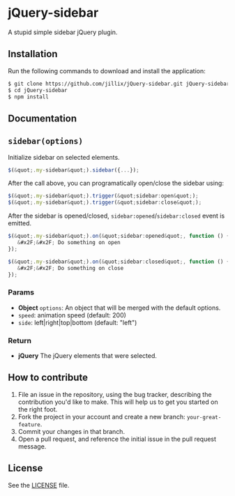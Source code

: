 # jQuery-sidebar
A stupid simple sidebar jQuery plugin.

## Installation
Run the following commands to download and install the application:

```sh
$ git clone https://github.com/jillix/jQuery-sidebar.git jQuery-sidebar
$ cd jQuery-sidebar
$ npm install
```

## Documentation

## `sidebar(options)`
Initialize sidebar on selected elements.

```js
$(&quot;.my-sidebar&quot;).sidebar({...});
```

After the call above, you can programatically open&#x2F;close the sidebar using:

```js
$(&quot;.my-sidebar&quot;).trigger(&quot;sidebar:open&quot;);
$(&quot;.my-sidebar&quot;).trigger(&quot;sidebar:close&quot;);
```

After the sidebar is opened&#x2F;closed, `sidebar:opened`&#x2F;`sidebar:closed` event is emitted.

```js
$(&quot;.my-sidebar&quot;).on(&quot;sidebar:opened&quot;, function () {
   &#x2F;&#x2F; Do something on open
});

$(&quot;.my-sidebar&quot;).on(&quot;sidebar:closed&quot;, function () {
   &#x2F;&#x2F; Do something on close
});
```

### Params
- **Object** `options`: An object that will be merged with the default options.
 - `speed`: animation speed (default: 200)
 - `side`: left|right|top|bottom (default: &quot;left&quot;)

### Return
- **jQuery** The jQuery elements that were selected.



## How to contribute

1. File an issue in the repository, using the bug tracker, describing the
   contribution you'd like to make. This will help us to get you started on the
   right foot.
2. Fork the project in your account and create a new branch:
   `your-great-feature`.
3. Commit your changes in that branch.
4. Open a pull request, and reference the initial issue in the pull request
   message.

## License
See the [LICENSE](./LICENSE) file.
